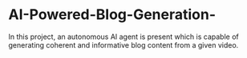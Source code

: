 # AI-Powered-Blog-Generation-
In this project, an autonomous AI agent is present which is capable of generating coherent and informative blog content from a given video. 
